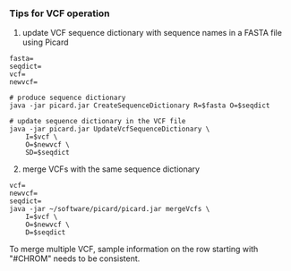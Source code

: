 ### Tips for VCF operation

1. update VCF sequence dictionary with sequence names in a FASTA file using Picard
```
fasta=
seqdict=
vcf=
newvcf=

# produce sequence dictionary
java -jar picard.jar CreateSequenceDictionary R=$fasta O=$seqdict

# update sequence dictionary in the VCF file
java -jar picard.jar UpdateVcfSequenceDictionary \
    I=$vcf \
    O=$newvcf \
    SD=$seqdict
```

2. merge VCFs with the same sequence dictionary
```
vcf=
newvcf=
seqdict=
java -jar ~/software/picard/picard.jar mergeVcfs \
    I=$vcf \
    O=$newvcf \
    D=$seqdict
```
To merge multiple VCF, sample information on the row starting with "#CHROM" needs to be consistent.

